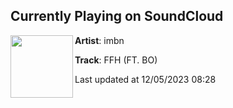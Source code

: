 ## Currently Playing on SoundCloud

[<img align="left" width="100" src="https://i1.sndcdn.com/artworks-92PvhFbvh4WmfMJR-dB5g7Q-t500x500.jpg">](https://soundcloud.com/imbn/ffh-ft-bo?in=imbn/sets/ffh)

**Artist**: imbn 

**Track**: FFH (FT. BO)

Last updated at 12/05/2023 08:28
